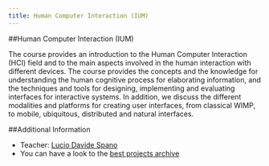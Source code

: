 ```yaml
---
title: Human Computer Interaction (IUM)
---
```


##Human Computer Interaction (IUM)

The course provides an introduction to the Human Computer Interaction (HCI) 
field and to the main aspects involved in the human interaction with 
different devices. The course provides the concepts and the knowledge 
for understanding the human cognitive process for elaborating information, 
and the techniques and tools for designing, implementing and evaluating 
interfaces for interactive systems. In addition, we discuss the different 
modalities and platforms for creating user interfaces, from classical WIMP, 
to mobile, ubiquitous, distributed and natural interfaces.

##Additional Information
* Teacher: [Lucio Davide Spano](http://people.unica.it/davidespano)
* You can have a look to the [best projects archive](https://people.unica.it/davidespano/teaching/ium/archivio-progetti/)   